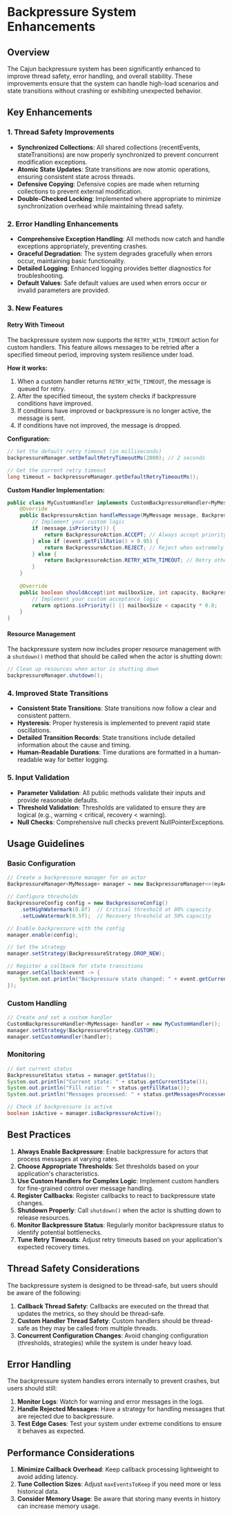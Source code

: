 # Backpressure System Enhancements

## Overview

The Cajun backpressure system has been significantly enhanced to improve thread safety, error handling, and overall stability. These improvements ensure that the system can handle high-load scenarios and state transitions without crashing or exhibiting unexpected behavior.

## Key Enhancements

### 1. Thread Safety Improvements

- **Synchronized Collections**: All shared collections (recentEvents, stateTransitions) are now properly synchronized to prevent concurrent modification exceptions.
- **Atomic State Updates**: State transitions are now atomic operations, ensuring consistent state across threads.
- **Defensive Copying**: Defensive copies are made when returning collections to prevent external modification.
- **Double-Checked Locking**: Implemented where appropriate to minimize synchronization overhead while maintaining thread safety.

### 2. Error Handling Enhancements

- **Comprehensive Exception Handling**: All methods now catch and handle exceptions appropriately, preventing crashes.
- **Graceful Degradation**: The system degrades gracefully when errors occur, maintaining basic functionality.
- **Detailed Logging**: Enhanced logging provides better diagnostics for troubleshooting.
- **Default Values**: Safe default values are used when errors occur or invalid parameters are provided.

### 3. New Features

#### Retry With Timeout

The backpressure system now supports the `RETRY_WITH_TIMEOUT` action for custom handlers. This feature allows messages to be retried after a specified timeout period, improving system resilience under load.

**How it works:**

1. When a custom handler returns `RETRY_WITH_TIMEOUT`, the message is queued for retry.
2. After the specified timeout, the system checks if backpressure conditions have improved.
3. If conditions have improved or backpressure is no longer active, the message is sent.
4. If conditions have not improved, the message is dropped.

**Configuration:**

```java
// Set the default retry timeout (in milliseconds)
backpressureManager.setDefaultRetryTimeoutMs(2000); // 2 seconds

// Get the current retry timeout
long timeout = backpressureManager.getDefaultRetryTimeoutMs();
```

**Custom Handler Implementation:**

```java
public class MyCustomHandler implements CustomBackpressureHandler<MyMessage> {
    @Override
    public BackpressureAction handleMessage(MyMessage message, BackpressureEvent event) {
        // Implement your custom logic
        if (message.isPriority()) {
            return BackpressureAction.ACCEPT; // Always accept priority messages
        } else if (event.getFillRatio() > 0.95) {
            return BackpressureAction.REJECT; // Reject when extremely full
        } else {
            return BackpressureAction.RETRY_WITH_TIMEOUT; // Retry others
        }
    }
    
    @Override
    public boolean shouldAccept(int mailboxSize, int capacity, BackpressureSendOptions options) {
        // Implement your custom acceptance logic
        return options.isPriority() || mailboxSize < capacity * 0.8;
    }
}
```

#### Resource Management

The backpressure system now includes proper resource management with a `shutdown()` method that should be called when the actor is shutting down:

```java
// Clean up resources when actor is shutting down
backpressureManager.shutdown();
```

### 4. Improved State Transitions

- **Consistent State Transitions**: State transitions now follow a clear and consistent pattern.
- **Hysteresis**: Proper hysteresis is implemented to prevent rapid state oscillations.
- **Detailed Transition Records**: State transitions include detailed information about the cause and timing.
- **Human-Readable Durations**: Time durations are formatted in a human-readable way for better logging.

### 5. Input Validation

- **Parameter Validation**: All public methods validate their inputs and provide reasonable defaults.
- **Threshold Validation**: Thresholds are validated to ensure they are logical (e.g., warning < critical, recovery < warning).
- **Null Checks**: Comprehensive null checks prevent NullPointerExceptions.

## Usage Guidelines

### Basic Configuration

```java
// Create a backpressure manager for an actor
BackpressureManager<MyMessage> manager = new BackpressureManager<>(myActor);

// Configure thresholds
BackpressureConfig config = new BackpressureConfig()
    .setHighWatermark(0.8f)  // Critical threshold at 80% capacity
    .setLowWatermark(0.5f);  // Recovery threshold at 50% capacity

// Enable backpressure with the config
manager.enable(config);

// Set the strategy
manager.setStrategy(BackpressureStrategy.DROP_NEW);

// Register a callback for state transitions
manager.setCallback(event -> {
    System.out.println("Backpressure state changed: " + event.getCurrentState());
});
```

### Custom Handling

```java
// Create and set a custom handler
CustomBackpressureHandler<MyMessage> handler = new MyCustomHandler();
manager.setStrategy(BackpressureStrategy.CUSTOM);
manager.setCustomHandler(handler);
```

### Monitoring

```java
// Get current status
BackpressureStatus status = manager.getStatus();
System.out.println("Current state: " + status.getCurrentState());
System.out.println("Fill ratio: " + status.getFillRatio());
System.out.println("Messages processed: " + status.getMessagesProcessedSinceLastStateChange());

// Check if backpressure is active
boolean isActive = manager.isBackpressureActive();
```

## Best Practices

1. **Always Enable Backpressure**: Enable backpressure for actors that process messages at varying rates.
2. **Choose Appropriate Thresholds**: Set thresholds based on your application's characteristics.
3. **Use Custom Handlers for Complex Logic**: Implement custom handlers for fine-grained control over message handling.
4. **Register Callbacks**: Register callbacks to react to backpressure state changes.
5. **Shutdown Properly**: Call `shutdown()` when the actor is shutting down to release resources.
6. **Monitor Backpressure Status**: Regularly monitor backpressure status to identify potential bottlenecks.
7. **Tune Retry Timeouts**: Adjust retry timeouts based on your application's expected recovery times.

## Thread Safety Considerations

The backpressure system is designed to be thread-safe, but users should be aware of the following:

1. **Callback Thread Safety**: Callbacks are executed on the thread that updates the metrics, so they should be thread-safe.
2. **Custom Handler Thread Safety**: Custom handlers should be thread-safe as they may be called from multiple threads.
3. **Concurrent Configuration Changes**: Avoid changing configuration (thresholds, strategies) while the system is under heavy load.

## Error Handling

The backpressure system handles errors internally to prevent crashes, but users should still:

1. **Monitor Logs**: Watch for warning and error messages in the logs.
2. **Handle Rejected Messages**: Have a strategy for handling messages that are rejected due to backpressure.
3. **Test Edge Cases**: Test your system under extreme conditions to ensure it behaves as expected.

## Performance Considerations

1. **Minimize Callback Overhead**: Keep callback processing lightweight to avoid adding latency.
2. **Tune Collection Sizes**: Adjust `maxEventsToKeep` if you need more or less historical data.
3. **Consider Memory Usage**: Be aware that storing many events in history can increase memory usage.
